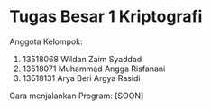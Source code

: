 # Tugas Besar 1 Kriptografi

Anggota Kelompok:
1. 13518068 Wildan Zaim Syaddad
2. 13518071 Muhammad Angga Risfanani
3. 13518131 Arya Beri Argya Rasidi

Cara menjalankan Program:
[SOON]
